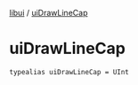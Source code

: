 [libui](README.md) / [uiDrawLineCap](ui-draw-line-cap.md)

# uiDrawLineCap

`typealias uiDrawLineCap = UInt`